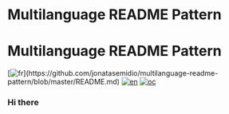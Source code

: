 # Multilanguage README Pattern
# Multilanguage README Pattern
[![fr](https://fr.wikipedia.org/wiki/Drapeau_de_la_France#/media/Fichier:Flag_of_France_(1794%E2%80%931815,_1830%E2%80%931974).svg)](https://github.com/jonatasemidio/multilanguage-readme-pattern/blob/master/README.md)
[![en](https://img.shields.io/badge/lang-pt--br-green.svg)](https://github.com/jonatasemidio/multilanguage-readme-pattern/blob/master/README.pt-br.md)
[![oc](https://img.shields.io/badge/lang-es-yellow.svg)](https://github.com/jonatasemidio/multilanguage-readme-pattern/blob/master/README.es.md)

### Hi there

<!--
**Septimania/septimania** is a ✨ _special_ ✨ repository because its `README.md` (this file) appears on your GitHub profile.

Here are some ideas to get you started:

- 🔭 I’m currently working on ...
- 🌱 I’m currently learning ...
- 👯 I’m looking to collaborate on ...
- 🤔 I’m looking for help with ...
- 💬 Ask me about ...
- 📫 How to reach me: ...
- 😄 Pronouns: ...
- ⚡ Fun fact: ...
-->
